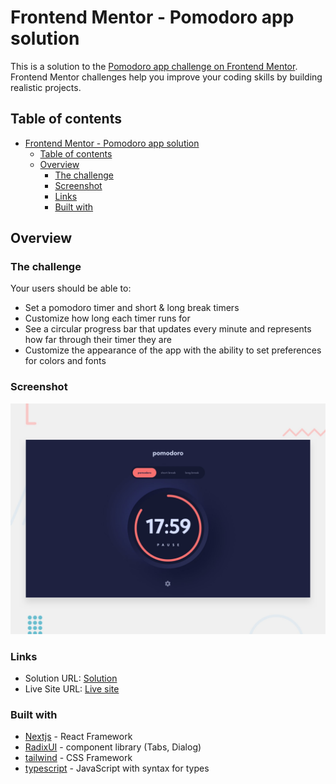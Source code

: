 # Frontend Mentor - Pomodoro app solution

This is a solution to the [Pomodoro app challenge on Frontend Mentor](https://www.frontendmentor.io/challenges/pomodoro-app-KBFnycJ6G). Frontend Mentor challenges help you improve your coding skills by building realistic projects.

## Table of contents

- [Frontend Mentor - Pomodoro app solution](#frontend-mentor---pomodoro-app-solution)
  - [Table of contents](#table-of-contents)
  - [Overview](#overview)
    - [The challenge](#the-challenge)
    - [Screenshot](#screenshot)
    - [Links](#links)
    - [Built with](#built-with)

## Overview

### The challenge

Your users should be able to:

- Set a pomodoro timer and short & long break timers
- Customize how long each timer runs for
- See a circular progress bar that updates every minute and represents how far through their timer they are
- Customize the appearance of the app with the ability to set preferences for colors and fonts

### Screenshot

![Screenshot](/preview.jpg)

### Links

- Solution URL: [Solution](https://www.frontendmentor.io/solutions/pomodoro-app-with-nextjs-KUGjVAsArH)
- Live Site URL: [Live site](https://fm-pomodoro-app-one.vercel.app/)

### Built with

- [Nextjs](https://nextjs.org/) - React Framework
- [RadixUI](https://www.radix-ui.com/) - component library (Tabs, Dialog)
- [tailwind](https://tailwindcss.com/) - CSS Framework
- [typescript](https://www.typescriptlang.org/) - JavaScript with syntax for types
